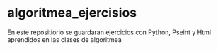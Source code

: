 # algoritmea_ejercisios
En este repositiorio se guardaran ejercicios con Python, Pseint y Html aprendidos en las clases de algoritmea
